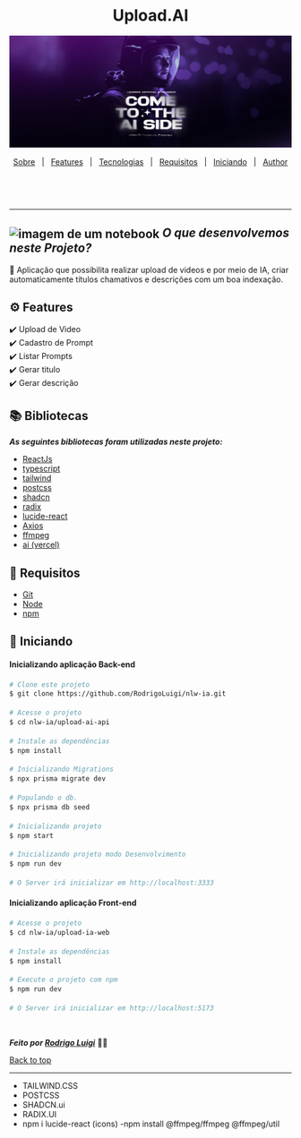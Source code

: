 # <h1 id="top" align="center">Upload.**AI**</h1>

<div align="center">
  <img src="banner.png" width="100%" height="200px">
</div>

<p align="center">
  <a href="#sobre">Sobre</a> &#xa0; | &#xa0; 
  <a href="#gear-features">Features</a> &#xa0; | &#xa0;
  <a href="#books-bibliotecas">Tecnologias</a> &#xa0; | &#xa0;
  <a href="#-requisitos">Requisitos</a> &#xa0; | &#xa0;
  <a href="#checkered_flag-iniciando">Iniciando</a> &#xa0; | &#xa0;
  <a href="https://github.com/rocketseat-education/nlw-ai-mastery" target="_blank">Author</a>
</p>

<br>

<br><hr>

## <img id="sobre" src="https://imgur.com/VhTBbHg.png" alt="imagem de um notebook" align="center" width="30px"> _**O que desenvolvemos neste Projeto?**_

📌 Aplicação que possibilita realizar upload de videos e por meio de IA, criar automaticamente títulos chamativos e descrições com um boa indexação.

## :gear: Features

:heavy_check_mark: Upload de Video\
:heavy_check_mark: Cadastro de Prompt\
:heavy_check_mark: Listar Prompts\
:heavy_check_mark: Gerar titulo\
:heavy_check_mark: Gerar descrição

## :books: Bibliotecas

_**As seguintes bibliotecas foram utilizadas neste projeto:**_

- [ReactJs]()
- [typescript]()
- [tailwind]()
- [postcss]()
- [shadcn]()
- [radix]()
- [lucide-react]()
- [Axios]()
- [ffmpeg]()
- [ai (vercel)]()

## 📝 Requisitos

- [Git](https://git-scm.com)
- [Node](https://nodejs.org/en/)
- [npm](https://www.npmjs.com/)

## :checkered_flag: Iniciando

#### Inicializando aplicação Back-end

```bash
# Clone este projeto
$ git clone https://github.com/RodrigoLuigi/nlw-ia.git

# Acesse o projeto
$ cd nlw-ia/upload-ai-api

# Instale as dependências
$ npm install

# Inicializando Migrations
$ npx prisma migrate dev

# Populando o db.
$ npx prisma db seed

# Inicializando projeto
$ npm start

# Inicializando projeto modo Desenvolvimento
$ npm run dev

# O Server irá inicializar em http://localhost:3333
```

#### Inicializando aplicação Front-end

```bash
# Acesse o projeto
$ cd nlw-ia/upload-ia-web

# Instale as dependências
$ npm install

# Execute o projeto com npm
$ npm run dev

# O Server irá inicializar em http://localhost:5173
```

&#xa0;

_**Feito por <a href="https://github.com/RodrigoLuigi" target="_blank">Rodrigo Luigi</a>**_ 👨‍🚀

<a href="#top">Back to top</a>

---

- TAILWIND.CSS
- POSTCSS
- SHADCN.ui
- RADIX.UI
- npm i lucide-react (icons)
  -npm install @ffmpeg/ffmpeg @ffmpeg/util
